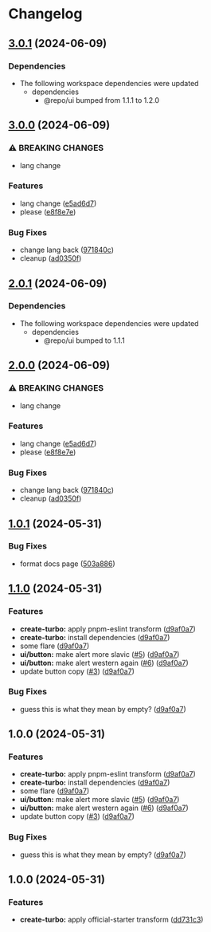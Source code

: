 # Changelog

## [3.0.1](https://github.com/axeen/release-please-test/compare/docs-v3.0.0...docs-v3.0.1) (2024-06-09)


### Dependencies

* The following workspace dependencies were updated
  * dependencies
    * @repo/ui bumped from 1.1.1 to 1.2.0

## [3.0.0](https://github.com/axeen/release-please-test/compare/docs-v2.0.1...docs-v3.0.0) (2024-06-09)


### ⚠ BREAKING CHANGES

* lang change

### Features

* lang change ([e5ad6d7](https://github.com/axeen/release-please-test/commit/e5ad6d7f0e9432a68ab6552e30eb7a2fd9cdf634))
* please ([e8f8e7e](https://github.com/axeen/release-please-test/commit/e8f8e7e23054ba0675312af86f374e088084a52a))


### Bug Fixes

* change lang back ([971840c](https://github.com/axeen/release-please-test/commit/971840c6a9b70cd9e7d44acf49bb426200b8f909))
* cleanup ([ad0350f](https://github.com/axeen/release-please-test/commit/ad0350f43b87bb26a2ac77951340b5028cc72db0))

## [2.0.1](https://github.com/axeen/release-please-test/compare/docs-v2.0.0...docs-v2.0.1) (2024-06-09)


### Dependencies

* The following workspace dependencies were updated
  * dependencies
    * @repo/ui bumped to 1.1.1

## [2.0.0](https://github.com/axeen/release-please-test/compare/docs-v1.0.1...docs-v2.0.0) (2024-06-09)


### ⚠ BREAKING CHANGES

* lang change

### Features

* lang change ([e5ad6d7](https://github.com/axeen/release-please-test/commit/e5ad6d7f0e9432a68ab6552e30eb7a2fd9cdf634))
* please ([e8f8e7e](https://github.com/axeen/release-please-test/commit/e8f8e7e23054ba0675312af86f374e088084a52a))


### Bug Fixes

* change lang back ([971840c](https://github.com/axeen/release-please-test/commit/971840c6a9b70cd9e7d44acf49bb426200b8f909))
* cleanup ([ad0350f](https://github.com/axeen/release-please-test/commit/ad0350f43b87bb26a2ac77951340b5028cc72db0))

## [1.0.1](https://github.com/axeen/release-please-test/compare/docs-v1.0.0...docs-v1.0.1) (2024-05-31)


### Bug Fixes

* format docs page ([503a886](https://github.com/axeen/release-please-test/commit/503a886a5441d88192f60a686eae71662eda834a))

## [1.1.0](https://github.com/axeen/release-please-test/compare/docs-v1.0.0...docs-v1.1.0) (2024-05-31)


### Features

* **create-turbo:** apply pnpm-eslint transform ([d9af0a7](https://github.com/axeen/release-please-test/commit/d9af0a76359eed54a1649e3e7f2fd256df9728cc))
* **create-turbo:** install dependencies ([d9af0a7](https://github.com/axeen/release-please-test/commit/d9af0a76359eed54a1649e3e7f2fd256df9728cc))
* some flare ([d9af0a7](https://github.com/axeen/release-please-test/commit/d9af0a76359eed54a1649e3e7f2fd256df9728cc))
* **ui/button:** make alert more slavic ([#5](https://github.com/axeen/release-please-test/issues/5)) ([d9af0a7](https://github.com/axeen/release-please-test/commit/d9af0a76359eed54a1649e3e7f2fd256df9728cc))
* **ui/button:** make alert western again ([#6](https://github.com/axeen/release-please-test/issues/6)) ([d9af0a7](https://github.com/axeen/release-please-test/commit/d9af0a76359eed54a1649e3e7f2fd256df9728cc))
* update button copy ([#3](https://github.com/axeen/release-please-test/issues/3)) ([d9af0a7](https://github.com/axeen/release-please-test/commit/d9af0a76359eed54a1649e3e7f2fd256df9728cc))


### Bug Fixes

* guess this is what they mean by empty? ([d9af0a7](https://github.com/axeen/release-please-test/commit/d9af0a76359eed54a1649e3e7f2fd256df9728cc))

## 1.0.0 (2024-05-31)


### Features

* **create-turbo:** apply pnpm-eslint transform ([d9af0a7](https://github.com/axeen/release-please-test/commit/d9af0a76359eed54a1649e3e7f2fd256df9728cc))
* **create-turbo:** install dependencies ([d9af0a7](https://github.com/axeen/release-please-test/commit/d9af0a76359eed54a1649e3e7f2fd256df9728cc))
* some flare ([d9af0a7](https://github.com/axeen/release-please-test/commit/d9af0a76359eed54a1649e3e7f2fd256df9728cc))
* **ui/button:** make alert more slavic ([#5](https://github.com/axeen/release-please-test/issues/5)) ([d9af0a7](https://github.com/axeen/release-please-test/commit/d9af0a76359eed54a1649e3e7f2fd256df9728cc))
* **ui/button:** make alert western again ([#6](https://github.com/axeen/release-please-test/issues/6)) ([d9af0a7](https://github.com/axeen/release-please-test/commit/d9af0a76359eed54a1649e3e7f2fd256df9728cc))
* update button copy ([#3](https://github.com/axeen/release-please-test/issues/3)) ([d9af0a7](https://github.com/axeen/release-please-test/commit/d9af0a76359eed54a1649e3e7f2fd256df9728cc))


### Bug Fixes

* guess this is what they mean by empty? ([d9af0a7](https://github.com/axeen/release-please-test/commit/d9af0a76359eed54a1649e3e7f2fd256df9728cc))

## 1.0.0 (2024-05-31)


### Features

* **create-turbo:** apply official-starter transform ([dd731c3](https://github.com/axeen/release-please-test/commit/dd731c3c11c30de7a68ec0e5a003d94434172920))
